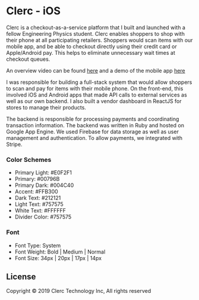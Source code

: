 # Clerc - iOS

Clerc is a checkout-as-a-service platform that I built and launched with a fellow Engineering Physics student. Clerc enables shoppers to shop with their phone at all participating retailers. Shoppers would scan items with our mobile app, and be able to checkout directly using their credit card or Apple/Android pay. This helps to eliminate unnecessary wait times at checkout queues.

An overview video can be found [here](https://www.youtube.com/watch?v=6UCnzB2EgSE) and a demo of the mobile app [here](https://www.youtube.com/watch?v=JkFDwkQ5GbA)

I was responsible for building a full-stack system that would allow shoppers to scan and pay for items with their mobile phone. On the front-end, this involved iOS and Android apps that made API calls to external services as well as our own backend. I also built a vendor dashboard in ReactJS for stores to manage their products.

The backend is responsible for processing payments and coordinating transaction information. The backend was written in Ruby and hosted on Google App Engine. We used Firebase for data storage as well as user management and authentication. To allow payments, we integrated with Stripe. 

### Color Schemes
- Primary Light: #E0F2F1
- Primary: #00796B
- Primary Dark: #004C40
- Accent: #FFB300
- Dark Text: #212121
- Light Text: #757575
- White Text: #FFFFFF
- Divider Color: #757575

### Font
- Font Type: System
- Font Weight: Bold | Medium | Normal
- Font Size: 34px | 20px | 17px | 14px


## License 
Copyright © 2019 Clerc Technology Inc, All rights reserved
